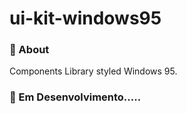 # ui-kit-windows95


### :page_with_curl: About
Components Library styled Windows 95.


### :construction: Em Desenvolvimento.....